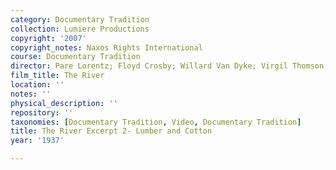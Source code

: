 ```yaml
---
category: Documentary Tradition
collection: Lumiere Productions
copyright: '2007'
copyright_notes: Naxos Rights International
course: Documentary Tradition
director: Pare Lorentz; Floyd Crosby; Willard Van Dyke; Virgil Thomson; Thomas Chalmers
film_title: The River
location: ''
notes: ''
physical_description: ''
repository: ''
taxonomies: [Documentary Tradition, Video, Documentary Tradition]
title: The River Excerpt 2- Lumber and Cotton
year: '1937'

---
```

